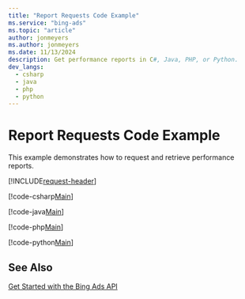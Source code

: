 ```yaml
---
title: "Report Requests Code Example"
ms.service: "bing-ads"
ms.topic: "article"
author: jonmeyers
ms.author: jonmeyers
ms.date: 11/13/2024
description: Get performance reports in C#, Java, PHP, or Python.
dev_langs:
  - csharp
  - java
  - php
  - python
---
```

# Report Requests Code Example
This example demonstrates how to request and retrieve performance reports.

[!INCLUDE[request-header](./includes/code-tips.md)]

[!code-csharp[Main](../../../BingAds-dotNet-SDK/examples/BingAdsExamples/BingAdsExamplesLibrary/v13/ReportRequests.cs)]

[!code-java[Main](../../../BingAds-Java-SDK/examples/BingAdsDesktopApp/src/main/java/com/microsoft/bingads/examples/v13/ReportRequests.java)]

[!code-php[Main](../../../BingAds-PHP-SDK/samples/V13/ReportRequests.php)]

[!code-python[Main](../../../BingAds-Python-SDK/examples/v13/report_requests.py)]

## See Also
[Get Started with the Bing Ads API](get-started.md)  
